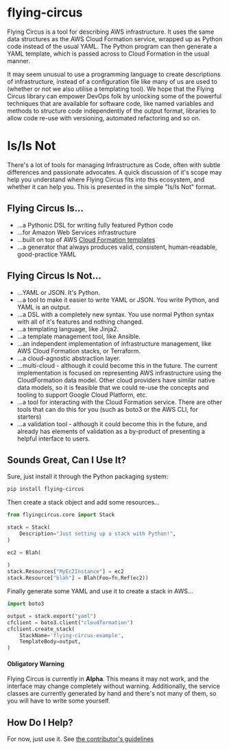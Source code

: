 # flying-circus

Flying Circus is a tool for describing AWS infrastructure.
It uses the same data structures as the AWS Cloud Formation service,
wrapped up as Python code instead of the usual YAML. The Python program
can then generate a YAML template, which is passed across to Cloud
Formation in the usual manner. 

It may seem unusual to use a programming language to create descriptions of
infrastructure, instead of a configuration file like many of us are used to
(whether or not we also utilise a templating tool).
We hope that the Flying Circus library can empower DevOps folk by 
unlocking some of the powerful techniques that are available
for software code, like named variables and methods to structure code 
independently of the output format, libraries to allow code re-use with versioning,
automated refactoring and so on. 

# Is/Is Not

There's a lot of tools for managing Infrastructure as Code, often with subtle
differences and passionate advocates. A quick discussion of it's scope may
help you understand where Flying Circus fits into this ecosystem, and whether it can
help you. This is presented in the simple "Is/Is Not" format.

## Flying Circus Is...

* ...a Pythonic DSL for writing fully featured Python code
* ...for Amazon Web Services infrastructure
* ...built on top of AWS [Cloud Formation templates](http://docs.aws.amazon.com/AWSCloudFormation/latest/UserGuide/template-guide.html)
* ...a generator that always produces valid, consistent, human-readable, good-practice YAML

## Flying Circus Is Not...

* ...YAML or JSON. It's Python.
* ...a tool to make it easier to write YAML or JSON. You write Python, and YAML is an output.
* ...a DSL with a completely new syntax. You use normal Python syntax with all
  of it's features and nothing changed.
* ...a templating language, like Jinja2.
* ...a template management tool, like Ansible.
* ...an independent implementation of infrastructure management, like AWS
  Cloud Formation stacks, or Terraform.
* ...a cloud-agnostic abstraction layer.
* ...multi-cloud - although it could become this in the future.
  The current implementation is focused on representing AWS infrastructure
  using the CloudFormation data model. Other cloud providers have similar
  native data models, so it is feasible that we could re-use the concepts and
  tooling to support Google Cloud Platform, etc.
* ...a tool for interacting with the Cloud Formation service. There
  are other tools that can do this for you (such as boto3 or the AWS CLI,
  for starters)
* ...a validation tool - although it could become this in the future, and
  already has elements of validation as a by-product of presenting a helpful
  interface to users.

## Sounds Great, Can I Use It?
Sure, just install it through the Python packaging system:

```bash
pip install flying-circus
```

Then create a stack object and add some resources...

```python
from flyingcircus.core import Stack

stack = Stack(
    Description="Just setting up a stack with Python!",
)

ec2 = Blah(
    
)
stack.Resources["MyEc2Instance"] = ec2
stack.Resource["blah"] = Blah(Foo=fn.Ref(ec2))

```

Finally generate some YAML and use it to create a stack in AWS...

```python
import boto3

output = stack.export("yaml")
cfclient = boto3.client("cloudformation")
cfclient.create_stack(
    StackName='flying-circus-example',
    TemplateBody=output,
)
```


#### Obligatory Warning
Flying Circus is currently in **Alpha**. This means it may not work, and the
interface may change completely without warning. Additionally, the
service classes are currently generated by hand and there's not many of
them, so you will have to write some yourself.

## How Do I Help?
For now, just use it. See [the contributor's guidelines](./CONTRIBUTING.md)
